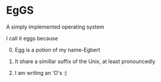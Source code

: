 EgGS
====

A simply implemented operating system


I call it eggs because

0. Egg is a potion of my name-Egbert

1. It share a simillar suffix of the Unix, at least pronouncedly

2. I am writing an 'O's :)